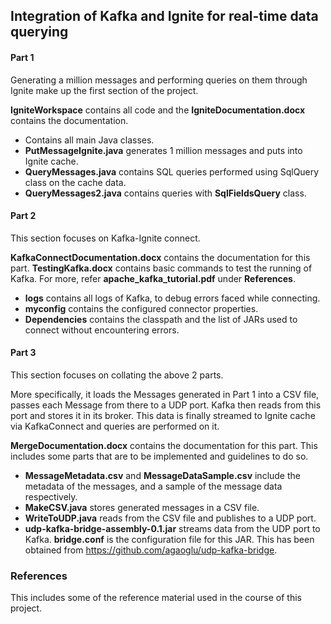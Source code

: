 ## Integration of  Kafka and Ignite for real-time data querying

#### Part 1

Generating a million messages and performing queries on them through Ignite make up the first section of the project.

**IgniteWorkspace** contains all code and the **IgniteDocumentation.docx** contains the documentation.
* Contains all main Java classes. 
* **PutMessageIgnite.java** generates 1 million messages and puts into Ignite cache.
* **QueryMessages.java** contains SQL queries performed using SqlQuery class on the cache data.
* **QueryMessages2.java** contains queries with **SqlFieldsQuery** class.
                      
#### Part 2

This section focuses on Kafka-Ignite connect.

**KafkaConnectDocumentation.docx** contains the documentation for this part.
**TestingKafka.docx** contains basic commands to test the running of Kafka. For more, refer **apache_kafka_tutorial.pdf** under **References**.
* **logs** contains all logs of Kafka, to debug errors faced while connecting. 
* **myconfig** contains the configured connector properties.                      
* **Dependencies** contains the classpath and the list of JARs used to connect without encountering errors.

#### Part 3

This section focuses on collating the above 2 parts.

More specifically, it loads the Messages generated in Part 1 into a CSV file, passes each Message from there to a UDP port. Kafka then reads from this port and stores it in its broker. This data is finally streamed to Ignite cache via KafkaConnect and queries are performed on it.

**MergeDocumentation.docx** contains the documentation for this part. This includes some parts that are to be implemented and guidelines to do so.
* **MessageMetadata.csv** and **MessageDataSample.csv** include the metadata of the messages, and a sample of the message data respectively.
* **MakeCSV.java** stores generated messages in a CSV file.
* **WriteToUDP.java** reads from the CSV file and publishes to a UDP port.
* **udp-kafka-bridge-assembly-0.1.jar** streams data from the UDP port to Kafka. **bridge.conf** is the configuration file for this JAR. This has been obtained from https://github.com/agaoglu/udp-kafka-bridge.

### References

This includes some of the reference material used in the course of this project.
